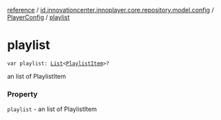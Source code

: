 [reference](../../index.md) / [id.innovationcenter.innoplayer.core.repository.model.config](../index.md) / [PlayerConfig](index.md) / [playlist](./playlist.md)

# playlist

`var playlist: `[`List`](https://kotlinlang.org/api/latest/jvm/stdlib/kotlin.collections/-list/index.html)`<`[`PlaylistItem`](../../id.innovationcenter.innoplayer.core.repository.model.playlist/-playlist-item/index.md)`>?`

an list of PlaylistItem

### Property

`playlist` - an list of PlaylistItem